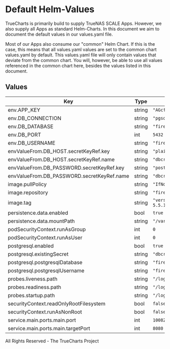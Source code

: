 # Default Helm-Values

TrueCharts is primarily build to supply TrueNAS SCALE Apps.
However, we also supply all Apps as standard Helm-Charts. In this document we aim to document the default values in our values.yaml file.

Most of our Apps also consume our "common" Helm Chart.
If this is the case, this means that all values.yaml values are set to the common chart values.yaml by default. This values.yaml file will only contain values that deviate from the common chart.
You will, however, be able to use all values referenced in the common chart here, besides the values listed in this document.

## Values

| Key | Type | Default | Description |
|-----|------|---------|-------------|
| env.APP_KEY | string | `"AGcfkCUS233ZWmBXztYbdyCs2u7kkz55"` |  |
| env.DB_CONNECTION | string | `"pgsql"` |  |
| env.DB_DATABASE | string | `"firefly"` |  |
| env.DB_PORT | int | `5432` |  |
| env.DB_USERNAME | string | `"firefly"` |  |
| envValueFrom.DB_HOST.secretKeyRef.key | string | `"plainhost"` |  |
| envValueFrom.DB_HOST.secretKeyRef.name | string | `"dbcreds"` |  |
| envValueFrom.DB_PASSWORD.secretKeyRef.key | string | `"postgresql-password"` |  |
| envValueFrom.DB_PASSWORD.secretKeyRef.name | string | `"dbcreds"` |  |
| image.pullPolicy | string | `"IfNotPresent"` |  |
| image.repository | string | `"fireflyiii/core"` |  |
| image.tag | string | `"version-5.5.12@sha256:9a1f87a8ad38694675390756be9686fe9d8ba941fe1f145641626135c7eb5e4b"` |  |
| persistence.data.enabled | bool | `true` |  |
| persistence.data.mountPath | string | `"/var/www/html/storage/upload"` |  |
| podSecurityContext.runAsGroup | int | `0` |  |
| podSecurityContext.runAsUser | int | `0` |  |
| postgresql.enabled | bool | `true` |  |
| postgresql.existingSecret | string | `"dbcreds"` |  |
| postgresql.postgresqlDatabase | string | `"firefly"` |  |
| postgresql.postgresqlUsername | string | `"firefly"` |  |
| probes.liveness.path | string | `"/login"` |  |
| probes.readiness.path | string | `"/login"` |  |
| probes.startup.path | string | `"/login"` |  |
| securityContext.readOnlyRootFilesystem | bool | `false` |  |
| securityContext.runAsNonRoot | bool | `false` |  |
| service.main.ports.main.port | int | `10082` |  |
| service.main.ports.main.targetPort | int | `8080` |  |

All Rights Reserved - The TrueCharts Project
